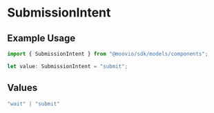 # SubmissionIntent

## Example Usage

```typescript
import { SubmissionIntent } from "@moovio/sdk/models/components";

let value: SubmissionIntent = "submit";
```

## Values

```typescript
"wait" | "submit"
```